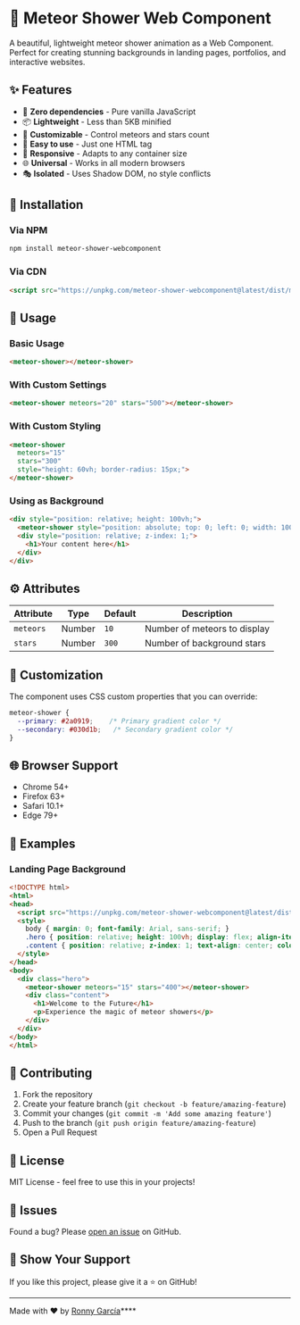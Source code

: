 # 🌟 Meteor Shower Web Component

A beautiful, lightweight meteor shower animation as a Web Component. Perfect for creating stunning backgrounds in landing pages, portfolios, and interactive websites.

## ✨ Features

- 🚀 **Zero dependencies** - Pure vanilla JavaScript
- 📦 **Lightweight** - Less than 5KB minified
- 🎨 **Customizable** - Control meteors and stars count
- 🔧 **Easy to use** - Just one HTML tag
- 📱 **Responsive** - Adapts to any container size
- 🌐 **Universal** - Works in all modern browsers
- 🎭 **Isolated** - Uses Shadow DOM, no style conflicts

## 🚀 Installation

### Via NPM
```bash
npm install meteor-shower-webcomponent
```

### Via CDN
```html
<script src="https://unpkg.com/meteor-shower-webcomponent@latest/dist/meteor-shower.min.js"></script>
```

## 📖 Usage

### Basic Usage
```html
<meteor-shower></meteor-shower>
```

### With Custom Settings
```html
<meteor-shower meteors="20" stars="500"></meteor-shower>
```

### With Custom Styling
```html
<meteor-shower 
  meteors="15" 
  stars="300"
  style="height: 60vh; border-radius: 15px;">
</meteor-shower>
```

### Using as Background
```html
<div style="position: relative; height: 100vh;">
  <meteor-shower style="position: absolute; top: 0; left: 0; width: 100%; height: 100%;"></meteor-shower>
  <div style="position: relative; z-index: 1;">
    <h1>Your content here</h1>
  </div>
</div>
```

## ⚙️ Attributes

| Attribute | Type | Default | Description |
|-----------|------|---------|-------------|
| `meteors` | Number | `10` | Number of meteors to display |
| `stars` | Number | `300` | Number of background stars |

## 🎨 Customization

The component uses CSS custom properties that you can override:

```css
meteor-shower {
  --primary: #2a0919;    /* Primary gradient color */
  --secondary: #030d1b;   /* Secondary gradient color */
}
```

## 🌐 Browser Support

- Chrome 54+
- Firefox 63+
- Safari 10.1+
- Edge 79+

## 📝 Examples

### Landing Page Background
```html
<!DOCTYPE html>
<html>
<head>
  <script src="https://unpkg.com/meteor-shower-webcomponent@latest/dist/meteor-shower.min.js"></script>
  <style>
    body { margin: 0; font-family: Arial, sans-serif; }
    .hero { position: relative; height: 100vh; display: flex; align-items: center; justify-content: center; }
    .content { position: relative; z-index: 1; text-align: center; color: white; }
  </style>
</head>
<body>
  <div class="hero">
    <meteor-shower meteors="15" stars="400"></meteor-shower>
    <div class="content">
      <h1>Welcome to the Future</h1>
      <p>Experience the magic of meteor showers</p>
    </div>
  </div>
</body>
</html>
```

## 🤝 Contributing

1. Fork the repository
2. Create your feature branch (`git checkout -b feature/amazing-feature`)
3. Commit your changes (`git commit -m 'Add some amazing feature'`)
4. Push to the branch (`git push origin feature/amazing-feature`)
5. Open a Pull Request

## 📄 License

MIT License - feel free to use this in your projects!

## 🐛 Issues

Found a bug? Please [open an issue](https://github.com/tu-usuario/meteor-shower-webcomponent/issues) on GitHub.

## 🌟 Show Your Support

If you like this project, please give it a ⭐ on GitHub!

---

Made with ❤️ by [Ronny García](https://github.com/R00rss)****